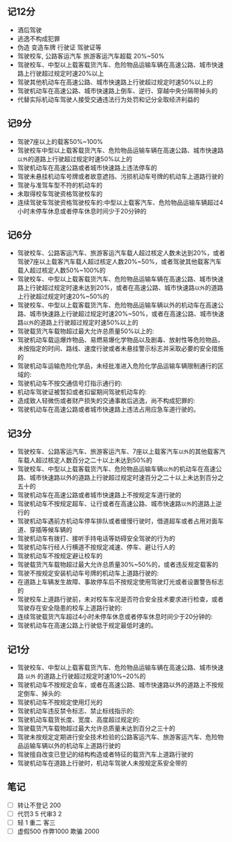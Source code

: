## 记12分
- 酒后驾驶
- 逃逸不构成犯罪
- 伪造 变造车牌 行驶证  驾驶证等
- 驾驶校车, 公路客运汽车 旅游客运汽车超载  20%~50%
- 驾驶校车、中型以上载客载货汽车、危险物品运输车辆在高速公路、城市快速路上行驶超过规定时速20%以上
- 驾驶其他机动车在高速公路、城市快速路上行驶超过规定时速50%以上的
- 驾驶机动车在高速公路、城市快速路上倒车、逆行、穿越中央分隔带掉头的
- 代替实际机动车驾驶人接受交通违法行为处罚和记分全取经济利益的

## 记9分
- 驾驶7座以上的载客50%~100%
- 驾驶校车中型以上载客载货汽车、危险物品运输车辆在高速公路、城市快速路`以外`的道路上行驶超过规定时速50%以上的
- 驾驶机动车在高速公路或者城市快速路上违法停车的
- 驾驶未悬挂机动车号牌或者故意遮挡、污损机动车号牌的机动车上道路行驶的
- 驾驶与准驾车型不符的机动车的
- 未取得校车驾驶资格驾驶校车的
- 连续驾驶车驾驶资格驾驶校车的:中型以上载客汽车、危险物品运输车辆超过4小时未停车休息或者停车休息时间少于20分钟的
  
## 记6分
- 驾驶校车、公路客运汽车、旅游客运汽车载人超过核定人数未达到20%，或者驾驶7座以上载客汽车载人超过核定人数20%~50%，或者驾驶其他载客汽车载人超过核定人数50%~100%的
- 驾驶校车、中型以上载客载货汽车、危险物品运输车辆在高速公路、城市快速路上行驶超过规定时速未达到20%，或者在高速公路、城市快速路`以外`的道路上行驶超过规定时速20%~50%的
- 驾驶校车、中型以上载客载货汽车、危险物品运输车辆以外的机动车在高速公路、城市快速路上行驶超过规定时速20%~50%，或者在高速公路、城市快速路`以外`的道路上行驶超过规定时速50%以上的
- 驾驶载货汽车载物超过最大允许总质量50%以上的: 
- 驾驶机动车载运爆炸物品、易燃易爆化学物品以及剧毒、放射性等危险物品，未按指定的时间、路线、速度行驶或者未悬挂警示标志并采取必要的安全措施的
- 驾驶机动车运输危险化学品，未经批准进入危险化学品运输车辆限制通行的区域的: 
- 驾驶机动车不按交通信号灯指示通行的: 
- 机动车驾驶证被暂扣或者扣留期间驾驶机动车的:
- 造成致人轻微伤或者财产损失的交通事故后逃逸，尚不构成犯罪的:
- 驾驶机动车在高速公路或者城市快速路上违法占用应急车道行驶的。
## 记3分
- 驾驶校车、公路客运汽车、旅游客运汽车、7座以上载客汽车`以外`的其他载客汽车载人超过核定人数百分之二十以上未达到50%的
- 驾驶校车、中型以上载客载货汽车、危险物品运输车辆`以外`的机动车在高速公路、城市快速路以外的道路上行驶超过规定时速百分之二十以上未达到百分之五十的
- 驾驶机动车在高速公路或者城市快速路上不按规定车道行驶的
- 驾驶机动车不按规定超车、让行或者在高速公路、城市快速路`以外`的道路上逆行的
- 驾驶机动车遇前方机动车停车排队或者缓慢行驶时，借道超车或者占用对面车道、穿插等候车辆的
- 驾驶机动车有拨打、接听手持电话等妨碍安全驾驶的行为的
- 驾驶机动车行经人行横道不按规定减速、停车、避让行人的
- 驾驶机动车不按规定避让校车的
- 驾驶载货汽车载物超过最大允许总质量30%~50%的，或者违反规定载客的
- 驾驶不按规定安装机动车号牌的机动车上道路行驶的:
- 在道路上车辆发生故障、事故停车后不按规定使用驾驶灯光或者设置警告标志的
- 驾驶校车上道路行驶前，未对校车车况是否符合安全技术要求进行检查，或者驾驶存在安全隐患的校车上道路行驶的:
- 连续驾驶载货汽车超过4小时未停车休息或者停车休息时间少于20分钟的:
- 驾驶机动车在高速公路上行驶低于规定最低时速的。
## 记1分
- 驾驶校车、中型以上载客载货汽车、危险物品运输车辆在高速公路、城市快速路 `以外` 的道路上行驶超过规定时速10%~20%的
- 驾驶机动车不按规定会车，或者在高速公路、城市快速路以外的道路上不按规定倒车、掉头的:
- 驾驶机动车不按规定使用灯光的
- 驾驶机动车违反禁令标志、禁止标线指示的:
- 驾驶机动车载货长度、宽度、高度超过规定的:
- 驾驶载货汽车载物超过最大允许总质量未达到百分之三十的
- 驾驶未按规定定期进行安全技术检验的公路客运汽车、旅游客运汽车、危险物品运输车辆以外的机动车上道路行驶的
- 驾驶擅自改变已登记的结构构造或者特征的载货汽车上道路行驶的
- 驾驶机动车在道路上行驶时，机动车驾驶人未按规定系安全带的
  

## 笔记
- [ ] 转让不登记 200
- [ ] 代罚3 5  代审3 2
- [ ] 轻 1 重二 客三
- [ ] 虚假500 作弊1000  欺骗  2000